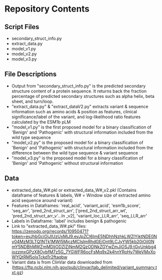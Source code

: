 # Repository Contents
## Script Files
* secondary_struct_info.py
* extract_data.py
* model_v1.py
* model_v2.py
* model_v3.py
## File Descriptions
* Output from "secondary_struct_info.py" is the predicted secondary structure content of a protein sequence. It returns back the fraction percentage of predicted secondary structures such as alpha helix, beta sheet, and turn/loop.
* "extract_data.py" &  "extract_dataV2.py" extracts variant & sequence information such as amino acids & position as features, clinical significance/label of the variant, and log-likelihood ratio features calculated by the ESM1b pLM
* "model_v1.py" is the first proposed model for a binary classification of 'Benign' and 'Pathogenic' with structural information included from the wild type sequence
* "model_v2.py" is the proposed model for a binary classification of 'Benign' and 'Pathogenic' with structural information included from the difference between the wild type sequence & variant sequence
* "model_v3.py" is the proposed model for a binary classification of 'Benign' and 'Pathogenic' without structural information
## Data
* extracted_data_W#.pkl or extracted_data_W#_v2.pkl (Contains dataframe of features & labels, W# = Window size of extracted amino acid sequence around variant)
* Features in Dataframes: 'real_acid', 'variant_acid', 'esm1b_score', 'seq_arr', 'pred_2nd_struct_arr', ['pred_2nd_struct_arr_wt', 'pred_2nd_struct_arr_v'...In _v2], 'variant_loc_LLR_arr', 'seq_LLR_arr'
* Labels in Dataframe: 'label' includes benign & pathogenic
* Link to "extracted_data_W#.pkl" files: https://zenodo.org/records/10950471?token=eyJhbGciOiJIUzUxMiJ9.eyJpZCI6ImE5NDhhNzhkLWZlYjktNDE0Ny04MzM3LTQ1NTk1MWI5MjczMCIsImRhdGEiOnt9LCJyYW5kb20iOiI0NmY5NDBhMWZmMDljODZlZjNmM2QzODNkZGYwZmJiOSJ9.tGvUnkbg4jozzmxGPzX8OvbfM7z5G_7YGWFR6ocFsMq9x2k4hnYRoHy7WeVMxXoWYQtRM5olxTckd1r2ftaqbw
* Variant data is from ClinVar data downloaded from (https://ftp.ncbi.nlm.nih.gov/pub/clinvar/tab_delimited/variant_summary.txt.gz)

